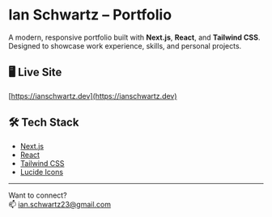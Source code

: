 # Ian Schwartz – Portfolio

A modern, responsive portfolio built with **Next.js**, **React**, and **Tailwind CSS**.  
Designed to showcase work experience, skills, and personal projects.

## 🖥️ Live Site

[https://ianschwartz.dev](https://ianschwartz.dev)

## 🛠️ Tech Stack

- [Next.js](https://nextjs.org/)
- [React](https://react.dev/)
- [Tailwind CSS](https://tailwindcss.com/)
- [Lucide Icons](https://lucide.dev/)

---

Want to connect?  
📫 [ian.schwartz23@gmail.com](mailto:ian.schwartz23@gmail.com)
